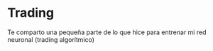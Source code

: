 # Trading
Te comparto una pequeña parte de lo que hice para entrenar mi red neuronal (trading algorítmico)
